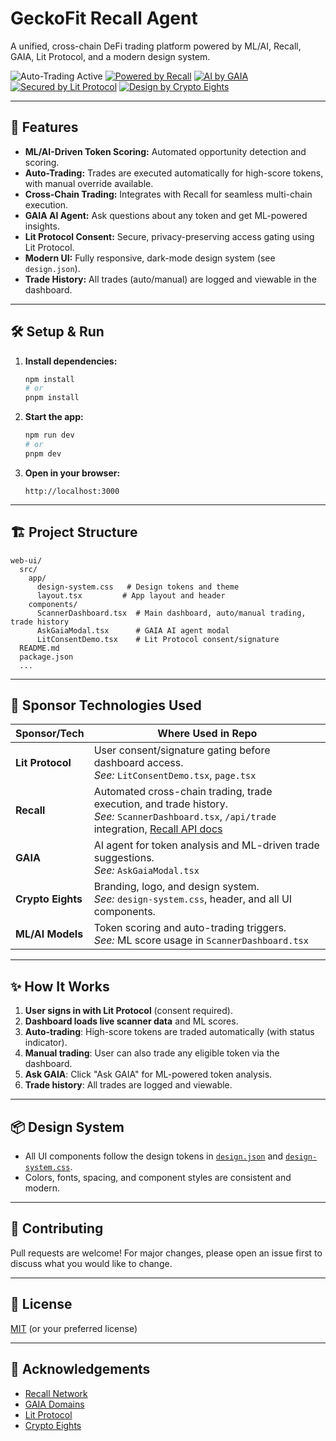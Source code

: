# GeckoFit Recall Agent

A unified, cross-chain DeFi trading platform powered by ML/AI, Recall, GAIA, Lit Protocol, and a modern design system.

![Auto-Trading Active](https://img.shields.io/badge/Auto--Trading-Active-brightgreen)
[![Powered by Recall](https://img.shields.io/badge/Powered%20by-Recall-blue)](https://api.competitions.recall.network/api/docs/#/)
[![AI by GAIA](https://img.shields.io/badge/AI%20by-GAIA-green)](https://gaia.domains)
[![Secured by Lit Protocol](https://img.shields.io/badge/Secured%20by-Lit%20Protocol-purple)](https://litprotocol.com)
[![Design by Crypto Eights](https://img.shields.io/badge/Design-Crypto%20Eights-orange)](https://cryptoeights.com)

---

## 🚀 Features

- **ML/AI-Driven Token Scoring:** Automated opportunity detection and scoring.
- **Auto-Trading:** Trades are executed automatically for high-score tokens, with manual override available.
- **Cross-Chain Trading:** Integrates with Recall for seamless multi-chain execution.
- **GAIA AI Agent:** Ask questions about any token and get ML-powered insights.
- **Lit Protocol Consent:** Secure, privacy-preserving access gating using Lit Protocol.
- **Modern UI:** Fully responsive, dark-mode design system (see `design.json`).
- **Trade History:** All trades (auto/manual) are logged and viewable in the dashboard.

---

## 🛠️ Setup & Run

1. **Install dependencies:**
   ```sh
   npm install
   # or
   pnpm install
   ```

2. **Start the app:**
   ```sh
   npm run dev
   # or
   pnpm dev
   ```

3. **Open in your browser:**
   ```
   http://localhost:3000
   ```

---

## 🏗️ Project Structure

```
web-ui/
  src/
    app/
      design-system.css   # Design tokens and theme
      layout.tsx         # App layout and header
    components/
      ScannerDashboard.tsx  # Main dashboard, auto/manual trading, trade history
      AskGaiaModal.tsx      # GAIA AI agent modal
      LitConsentDemo.tsx    # Lit Protocol consent/signature
  README.md
  package.json
  ...
```

---

## 🤝 Sponsor Technologies Used

| Sponsor/Tech      | Where Used in Repo                                                                                  |
|-------------------|----------------------------------------------------------------------------------------------------|
| **Lit Protocol**  | User consent/signature gating before dashboard access. <br> _See:_ `LitConsentDemo.tsx`, `page.tsx` |
| **Recall**        | Automated cross-chain trading, trade execution, and trade history. <br> _See:_ `ScannerDashboard.tsx`, `/api/trade` integration, [Recall API docs](https://api.competitions.recall.network/api/docs/#/) |
| **GAIA**          | AI agent for token analysis and ML-driven trade suggestions. <br> _See:_ `AskGaiaModal.tsx`        |
| **Crypto Eights** | Branding, logo, and design system. <br> _See:_ `design-system.css`, header, and all UI components. |
| **ML/AI Models**  | Token scoring and auto-trading triggers. <br> _See:_ ML score usage in `ScannerDashboard.tsx`      |

---

## ✨ How It Works

1. **User signs in with Lit Protocol** (consent required).
2. **Dashboard loads live scanner data** and ML scores.
3. **Auto-trading**: High-score tokens are traded automatically (with status indicator).
4. **Manual trading**: User can also trade any eligible token via the dashboard.
5. **Ask GAIA**: Click "Ask GAIA" for ML-powered token analysis.
6. **Trade history**: All trades are logged and viewable.

---

## 📦 Design System

- All UI components follow the design tokens in [`design.json`](./design.json) and [`design-system.css`](./web-ui/src/app/design-system.css).
- Colors, fonts, spacing, and component styles are consistent and modern.

---

## 📝 Contributing

Pull requests are welcome! For major changes, please open an issue first to discuss what you would like to change.

---

## 📄 License

[MIT](LICENSE) (or your preferred license)

---

## 🙏 Acknowledgements

- [Recall Network](https://recall.network)
- [GAIA Domains](https://gaia.domains)
- [Lit Protocol](https://litprotocol.com)
- [Crypto Eights](https://cryptoeights.com) 
